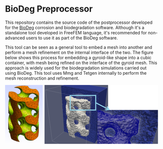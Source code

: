 # BioDeg Preprocessor

This repository contains the source code of the postprocessor developed for the [BioDeg](https://github.com/mbarzegary/BioDeg-UI) corrosion and biodegradation software. Although it's a standalone tool developed in FreeFEM language, it's recommended for non-advanced users to use it as part of the BioDeg software.

This tool can be seen as a general tool to embed a mesh into another and perform a mesh refinement on the internal interface of the two. The figure below shows this process for embedding a gyroid-like shape into a cubic container, with mesh being refined on the interface of the gyroid mesh. This approach is widely used for the biodegradation simulations carried out using BioDeg. This tool uses Mmg and Tetgen internally to perform the mesh reconstruction and refinement.

<img src="assets/workflow.png" width="700" height="auto">
<p>
